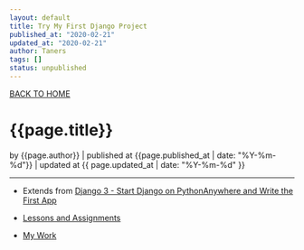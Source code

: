 ```yaml
---
layout: default
title: Try My First Django Project
published_at: "2020-02-21"
updated_at: "2020-02-21"
author: Taners
tags: []
status: unpublished
---
```


[BACK TO HOME](https://tane-rs.github.io)

# {{page.title}}

by {{page.author}} |
published at {{page.published_at | date: "%Y-%m-%d"}} |
updated at {{ page.updated_at | date: "%Y-%m-%d" }}

---

- Extends from [Django 3 - Start Django on PythonAnywhere and Write the First App]()

- [Lessons and Assignments](https://www.dj4e.com/)

- [My Work](https://github.com/tane-rs/djProjects_onPyAnyw)